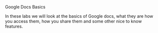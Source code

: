 Google Docs Basics

In these labs we will look at the basics of Google docs, what they are how you access them, how you share them and some other nice to know features. 